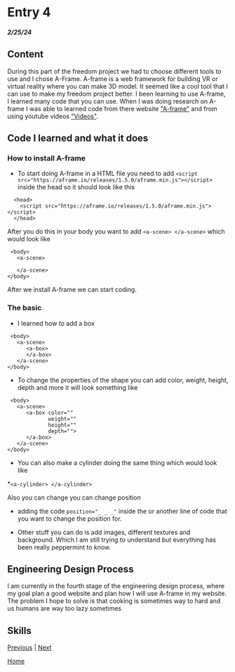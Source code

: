 # Entry 4
##### 2/25/24

## Content 
During this part of the freedom project we had to choose different tools to use and I chose A-Frame. A-frame is a web framework for building VR or virtual reality where you can make 3D model. It seemed like a cool tool that I can use to make my freedom project better. I been learning to use A-frame, I learned many code that you can use. When I was doing research on A-frame I was able to learned code from there website ["A-frame"](https://aframe.io/docs/1.5.0/introduction/) and from using youtube videos ["Videos"](https://www.youtube.com/watch?v=ktjMCanKNLk&list=PL8MkBHej75fJD-HveDzm4xKrciC5VfYuV).

## Code I learned and what it does

### How to install A-frame
* To start doing A-frame in a HTML file you need to add ````<script src="https://aframe.io/releases/1.5.0/aframe.min.js"></script>```` inside the head so it should look like this
````
  <head>
    <script src="https://aframe.io/releases/1.5.0/aframe.min.js"></script>
  </head>
````
After you do this in your body you want to add ````<a-scene> </a-scene>```` which would look like
````
 <body>
   <a-scene>

   </a-scene>
</body>
````

After we install A-frame we can start coding.

### The basic

* I learned how to add a box
````
 <body>
   <a-scene>
      <a-box>
      </a-box>
   </a-scene>
</body>

````

* To change the properties of the shape you can add color, weight, height, depth and more it will look something like
````
 <body>
   <a-scene>
      <a-box color=""
             weight=""
             height=""
             depth="">
      </a-box>
   </a-scene>
</body>

````

* You can also make a cylinder doing the same thing which would look like

*````<a-cylinder> </a-cylinder>````

Also you can change you can change position 

* adding the code ````position="_ _ _"```` inside the <a-box> or another line of code that you want to change the position for.

* Other stuff you can do is add images, different textures and background. Which I am still trying to understand but everything has been really peppermint to know. 

  
## Engineering Design Process
I am currently in the fourth stage of the engineering design process, where my goal plan a good website and plan how I will use A-frame in my website. The problem I hope to solve is that cooking is sometimes way to hard and us humans are way too lazy sometimes 
## Skills 



[Previous](entry02.md) | [Next](entry04.md)

[Home](../README.md)



